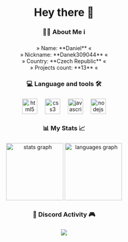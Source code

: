 <h1 align="center">Hey there 👋</h1>

###

<h3 align="center">👩‍💻  About Me  ℹ️</h3>

###

<p align="center">» Name: **Daniel** « <br> » Nickname: **Danek309044** « <br> » Country: **Czech Republic** « <br> » Projects count: **13** «</p>

###

<h3 align="center">💻 Language and tools 🛠</h3>

###

<div align="center">
  <img src="https://cdn.jsdelivr.net/gh/devicons/devicon/icons/html5/html5-original.svg" height="40" alt="html5 logo"  />
  <img width="12" />
  <img src="https://cdn.jsdelivr.net/gh/devicons/devicon/icons/css3/css3-original.svg" height="40" alt="css3 logo"  />
  <img width="12" />
  <img src="https://cdn.jsdelivr.net/gh/devicons/devicon/icons/javascript/javascript-original.svg" height="40" alt="javascript logo"  />
  <img width="12" />
  <img src="https://cdn.jsdelivr.net/gh/devicons/devicon/icons/nodejs/nodejs-original.svg" height="40" alt="nodejs logo"  />
</div>

###

<h3 align="center">📊  My Stats  📈</h3>

###

<div align="center">
  <img src="https://github-readme-stats.vercel.app/api?username=danek309044&hide_title=true&hide_rank=true&show_icons=true&include_all_commits=true&count_private=true&disable_animations=true&theme=dark&locale=en&hide_border=true&order=1" height="150" alt="stats graph"  />
  <img src="https://github-readme-stats.vercel.app/api/top-langs?username=danek309044&locale=en&hide_title=false&layout=compact&card_width=320&langs_count=5&theme=dark&hide_border=true&order=2" height="150" alt="languages graph"  />
</div>

###

<h3 align="center">🎵 Discord Activity 🎮</h3>

###

<p align="center">
  <a href="https://discord.com/users/668084854537060372">
    <img src="https://lanyard.cnrad.dev/api/668084854537060372"></img>
  </a>
</p>

###

